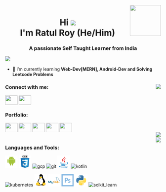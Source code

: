 <img src="https://github-profile-trophy.vercel.app/?username=royal-programmer&title=Commits&column=1&theme=dark_lover" align="right" height="100" width="100" />
<h1 align="center">Hi <img src="https://media.giphy.com/media/hvRJCLFzcasrR4ia7z/giphy.gif" width="25px"> <br> I'm Ratul Roy (He/Him)</h1>
<h3 align="center">A passionate Self Taught Learner from India</h3>


![](https://komarev.com/ghpvc/?username=royal-programmer&style=plastic)

- 🌱 I’m currently learning **Web-Dev[MERN], Android-Dev and Solving Leetcode Problems**

<div align="">
<img align="right" src="http://github-profile-summary-cards.vercel.app/api/cards/profile-details?username=royal-programmer&theme=github_dark">

<h3>Connect with me:</h3>
<a href="https://linkedin.com/in/https://www.linkedin.com/in/royal-programmer/" target="blank">
  <img align="center" src="https://raw.githubusercontent.com/rahuldkjain/github-profile-readme-generator/master/src/images/icons/Social/linked-in-alt.svg"
    height="30" width="40" /></a>
<a href="https://instagram.com/https://www.instagram.com/_royalprogrammer.dev/" target="blank">
  <img align="center" src="https://raw.githubusercontent.com/rahuldkjain/github-profile-readme-generator/master/src/images/icons/Social/instagram.svg" 
    height="30" width="40" /></a>

<h3>Portfolio:</h3>
  <a href="https://stackoverflow.com/users/https://stackoverflow.com/users/22394141/royal-programmer" target="blank">
  <img align="center" src="https://raw.githubusercontent.com/rahuldkjain/github-profile-readme-generator/master/src/images/icons/Social/stack-overflow.svg" 
    height="30" width="40" /></a>
  <a href="https://kaggle.com/https://www.kaggle.com/royalprogrammer" target="blank">
  <img align="center" src="https://raw.githubusercontent.com/rahuldkjain/github-profile-readme-generator/master/src/images/icons/Social/kaggle.svg" 
    height="30" width="40" /></a>
  <a href="https://www.hackerrank.com/https://www.hackerrank.com/royal_programmer" target="blank">
  <img align="center" src="https://raw.githubusercontent.com/rahuldkjain/github-profile-readme-generator/master/src/images/icons/Social/hackerrank.svg" 
    height="30" width="40" /></a>
<a href="https://www.leetcode.com/https://leetcode.com/royal_programmer/" target="blank">
  <img align="center" src="https://raw.githubusercontent.com/rahuldkjain/github-profile-readme-generator/master/src/images/icons/Social/leet-code.svg" 
    height="30" width="40" /></a>
<a href="https://auth.geeksforgeeks.org/user/https://auth.geeksforgeeks.org/user/royal_programmer" target="blank">
  <img align="center" src="https://raw.githubusercontent.com/rahuldkjain/github-profile-readme-generator/master/src/images/icons/Social/geeks-for-geeks.svg" 
    height="30" width="40" /></a>

      
</div>


<div align="">
    <img align="right" src="http://github-profile-summary-cards.vercel.app/api/cards/repos-per-language?username=royal-programmer&theme=github_dark">
  <br>
    <img align="right" src="http://github-profile-summary-cards.vercel.app/api/cards/stats?username=vishnudas-bluefox&theme=github_dark">

<h3 align="left">Languages and Tools:</h3>
  
  <img src="https://raw.githubusercontent.com/devicons/devicon/master/icons/android/android-original-wordmark.svg" 
    alt="android" width="40" height="40"/>
  <img src="https://raw.githubusercontent.com/devicons/devicon/master/icons/css3/css3-original-wordmark.svg" 
    alt="css3" width="40" height="40"/>
  <img src="https://www.vectorlogo.zone/logos/google_cloud/google_cloud-icon.svg" 
    alt="gcp" width="40" height="40"/>
  <img src="https://www.vectorlogo.zone/logos/git-scm/git-scm-icon.svg" 
    alt="git" width="40" height="40"/>
  <img src="https://raw.githubusercontent.com/devicons/devicon/master/icons/java/java-original.svg" 
    alt="java" width="40" height="40"/>
  <img src="https://www.vectorlogo.zone/logos/kotlinlang/kotlinlang-icon.svg" 
    alt="kotlin" width="30" height="30"/>  
  <br>
  <img src="https://www.vectorlogo.zone/logos/kubernetes/kubernetes-icon.svg" 
    alt="kubernetes" width="40" height="40"/>
  <img src="https://raw.githubusercontent.com/devicons/devicon/master/icons/linux/linux-original.svg" 
    alt="linux" width="40" height="40"/>
  <img src="https://raw.githubusercontent.com/devicons/devicon/master/icons/mysql/mysql-original-wordmark.svg" 
    alt="mysql" width="40" height="40"/>
  <img src="https://raw.githubusercontent.com/devicons/devicon/master/icons/photoshop/photoshop-line.svg" 
    alt="photoshop" width="40" height="40"/>
  <img src="https://raw.githubusercontent.com/devicons/devicon/master/icons/python/python-original.svg" 
    alt="python" width="40" height="40"/>
  <img src="https://upload.wikimedia.org/wikipedia/commons/0/05/Scikit_learn_logo_small.svg" 
    alt="scikit_learn" width="40" height="40"/>
</div>


